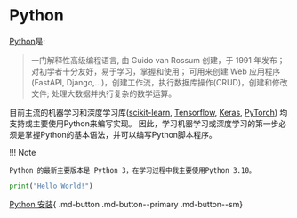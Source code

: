 # Python 

[Python](https://www.python.org/)是:
> 一门解释性高级编程语言, 由 Guido van Rossum 创建，于 1991 年发布；
>  对初学者十分友好，易于学习，掌握和使用；
> 可用来创建 Web 应用程序(FastAPI, Django,...)，创建工作流，执行数据库操作(CRUD)，创建和修改文件;
> 处理大数据并执行复杂的数学运算。

目前主流的机器学习和深度学习库([scikit-learn](https://scikit-learn.org/stable/), [Tensorflow](https://www.tensorflow.org/), [Keras](https://keras.io/), [PyTorch](https://pytorch.org/)) 均支持或主要使用Python来编写实现。
因此，学习机器学习或深度学习的第一步必须是掌握Python的基本语法，并可以编写Python脚本程序。


!!! Note

    Python 的最新主要版本是 Python 3，在学习过程中我主要使用Python 3.10。


```python
print("Hello World!")
```


[Python 安装](python_install.md){ .md-button .md-button--primary .md-button--sm}